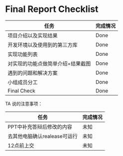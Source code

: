 # Final Report Checklist

| 任务                              | 完成情况 |
| --------------------------------- | -------- |
| 项目介绍以及实现结果              | Done     |
| 开发环境以及使用到的第三方库      | Done     |
| 实现功能列表                      | Done     |
| 对实现的功能点做简单介绍+结果截图 | Done     |
| 遇到的问题和解决方案              | Done     |
| 小组成员分工                      | Done     |
| Final Check                       | Done     |

TA 说的注意事项：

| 任务                         | 完成情况 |
| ---------------------------- | -------- |
| PPT中补充答辩后修改的内容    | 未知     |
| 去其他电脑确认realease可运行 | 未知     |
| 12点前上交                   | 未知     |

